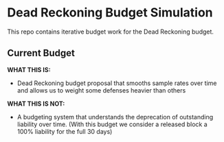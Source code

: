 # Dead Reckoning Budget Simulation

This repo contains iterative budget work for the
Dead Reckoning budget. 

## Current Budget 

**WHAT THIS IS:**
  - Dead Reckoning budget proposal that smooths sample rates over time and allows us to weight some defenses heavier
    than others
    
**WHAT THIS IS NOT:**
  - A budgeting system that understands the deprecation of outstanding liability over time. (With this budget we
    consider a released block a 100% liability for the full 30 days)
